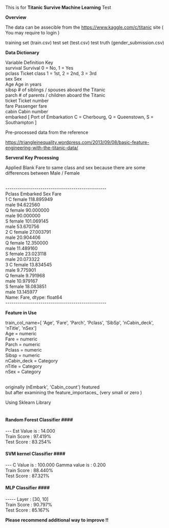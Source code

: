 

This is for <b>Titanic Survive Machine Learning</b> Test 

<b>Overview</b>

The data can be assecible from the https://www.kaggle.com/c/titanic site 
( You may require to login ) 

training set (train.csv)
test set (test.csv)
test truth (gender_submission.csv)

<b>Data Dictionary</b> <br>

Variable	Definition	Key <br>
survival	Survival	0 = No, 1 = Yes <br>
pclass	Ticket class	1 = 1st, 2 = 2nd, 3 = 3rd <br>
sex	Sex	<br>
Age	Age in years	<br>
sibsp	# of siblings / spouses aboard the Titanic	<br>
parch	# of parents / children aboard the Titanic	<br>
ticket	Ticket number	<br>
fare	Passenger fare	<br>
cabin	Cabin number	<br>
embarked	 [ Port of Embarkation	C = Cherbourg, Q = Queenstown, S = Southampton ] <br>

Pre-processed data from the reference <br>

https://triangleinequality.wordpress.com/2013/09/08/basic-feature-engineering-with-the-titanic-data/

<b>Serveral Key Processing</b> <br>

Applied Blank Fare to same class and sex because there are some differences between Male / Female 
<br>
<br>

-------------------------------------------------<br>
Pclass  Embarked  Sex     Fare <br>
1       C         female    118.895949 <br>
                  male       94.622560 <br>
        Q         female     90.000000 <br>
                  male       90.000000 <br>
        S         female    101.069145 <br>
                  male       53.670756 <br>
2       C         female     27.003791 <br>
                  male       20.904406 <br>
        Q         female     12.350000 <br>
                  male       11.489160 <br>
        S         female     23.023118 <br>
                  male       20.073322 <br>
3       C         female     13.834545 <br>
                  male        9.775901 <br>
        Q         female      9.791968 <br>
                  male       10.979167 <br>
        S         female     18.083851 <br>
                  male       13.145977 <br>
Name: Fare, dtype: float64 <br>
------------------------------------------------- <br>




<b> Feature in Use </b>

train_col_name=[ 'Age', 'Fare', 'Parch', 'Pclass', 'SibSp', 'nCabin_deck', 'nTitle', 'nSex']<br>
Age = numeric <br>
Fare = numeric <br>
Parch = numeric <br>
Pclass = numeric <br>
Sibsp = numeric <br>
nCabin_deck = Category<br>
nTitle = Category<br>
nSex = Category<br><br>

originally (nEmbark', 'Cabin_count') featured <br>
but after examining the feature_importaces_ (very small or zero ) <br>

Using Sklearn Library <br><br>

#### Random Forest Classifier ####<br>
--- Est Value is : 14.000<br>
Train Score : 97.419%<br>
Test Score : 83.254%<br>

#### SVM kernel Classifier ####<br>
--- C Value is : 100.000 Gamma value is : 0.200<br>
Train Score : 88.440%<br>
Test Score : 87.321%<br>

#### MLP Classifier ####<br>
----- Layer :  [30, 10]<br>
Train Score : 90.797%<br>
Test Score : 85.167%<br>

<b>Please recommend additional way to improve !! </b>





